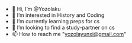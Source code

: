 - 👋 Hi, I’m @Yozolaku
- 👀 I’m interested in History and Coding
- 🌱 I’m currently learning preps for cs
- 💞️ I’m looking to find a study-partner on cs
- 📫 How to reach me "yozolayunxi@gmail.com"

<!---
Yozolaku/Yozolaku is a ✨ special ✨ repository because its `README.md` (this file) appears on your GitHub profile.
You can click the Preview link to take a look at your changes.
--->
